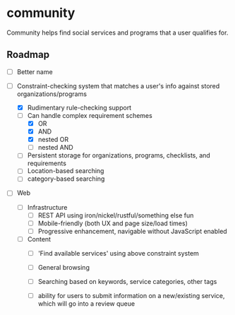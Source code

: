 # community

Community helps find social services and programs that a user qualifies for.

## Roadmap
- [ ] Better name

- [ ] Constraint-checking system that matches a user's info against stored organizations/programs
    - [x] Rudimentary rule-checking support
    - [ ] Can handle complex requirement schemes
        - [X] OR
        - [X] AND
        - [X] nested OR
        - [ ] nested AND
    - [ ] Persistent storage for organizations, programs, checklists, and requirements
    - [ ] Location-based searching
    - [ ] category-based searching
- [ ] Web
    - [ ] Infrastructure
        - [ ] REST API using iron/nickel/rustful/something else fun
        - [ ] Mobile-friendly (both UX and page size/load times)
        - [ ] Progressive enhancement, navigable without JavaScript enabled
    - [ ] Content
        - [ ] 'Find available services' using above constraint system
        - [ ] General browsing
        - [ ] Searching based on keywords, service categories, other tags
        - [ ] ability for users to submit information on a new/existing service, which will go into a review queue
        
    
